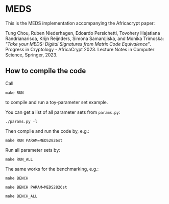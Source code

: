 # MEDS

This is the MEDS implementation accompanying the Africacrypt paper:

  Tung Chou, Ruben Niederhagen, Edoardo Persichetti,
  Tovohery Hajatiana Randrianarisoa, Krijn Reijnders, Simona Samardjiska,
  and Monika Trimoska:
  *"Take your MEDS: Digital Signatures from Matrix Code Equivalence"*.
  Progress in Cryptology - AfricaCrypt 2023.
  Lecture Notes in Computer Science, Springer, 2023.

## How to compile the code

Call

  `make RUN`

to compile and run a toy-parameter set example.

You can get a list of all parameter sets from `params.py`:

  `./params.py -l`

Then compile and run the code by, e.g.:

  `make RUN PARAM=MEDS2826st`

Run all parameter sets by:

  `make RUN_ALL`

The same works for the benchmarking, e.g.:

  `make BENCH`

  `make BENCH PARAM=MEDS2826st`

  `make BENCH_ALL`

